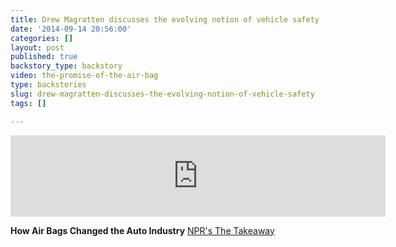 ```yaml
---
title: Drew Magratten discusses the evolving notion of vehicle safety
date: '2014-09-14 20:56:00'
categories: []
layout: post
published: true
backstory_type: backstory
video: the-promise-of-the-air-bag
type: backstories
slug: drew-magratten-discusses-the-evolving-notion-of-vehicle-safety
tags: []

---
```

<iframe width="600" height="130" frameborder="0" scrolling="no" src="https://www.wnyc.org/widgets/ondemand_player/takeaway/#file=%2Faudio%2Fxspf%2F400265%2F"></iframe>

**How Air Bags Changed the Auto Industry**
[NPR's The Takeaway](http://www.thetakeaway.org/story/how-air-bags-changed-american-auto-industry/)

